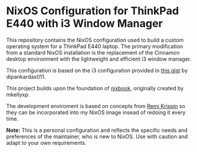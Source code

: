 # NixOS Configuration for ThinkPad E440 with i3 Window Manager

This repository contains the NixOS configuration used to build a custom operating system for a ThinkPad E440 laptop. The primary modification from a standard NixOS installation is the replacement of the Cinnamon desktop environment with the lightweight and efficient i3 window manager.

This configuration is based on the i3 configuration provided in [this gist](https://gist.github.com/dipankardas011/1635e1ede79b98336a3c7d7a4ae3f865) by dipankardas011.

This project builds upon the foundation of [nixbook](https://github.com/mkellyxp/nixbook), originally created by mkellyxp.

The development enviroment is based on concepts from [Remi Krispin](https://github.com/RamiKrispin/awesome-ds-setting/blob/main/README.md#set-up-git-and-ssh) so they can be incorporated into my NixOS image insead of redoing it every time. 

**Note:** This is a personal configuration and reflects the specific needs and preferences of the maintainer, who is new to NixOS. Use with caution and adapt to your own requirements.